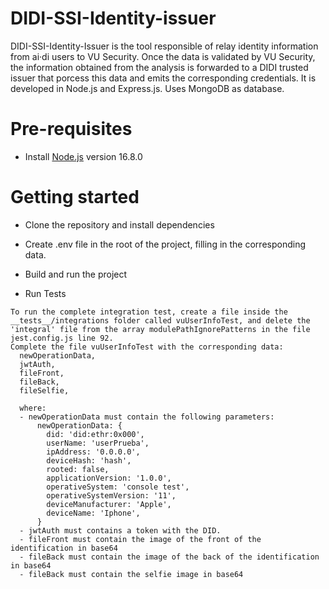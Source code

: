 # DIDI-SSI-Identity-issuer

DIDI-SSI-Identity-Issuer is the tool responsible of relay identity information from ai·di users to VU Security. Once the data is validated by VU Security, the information obtained from the analysis is forwarded to a DIDI trusted issuer that porcess this data and emits the corresponding credentials.
It is developed in Node.js and Express.js. Uses MongoDB as database.

# Pre-requisites

- Install [Node.js](https://nodejs.org/en/) version 16.8.0

# Getting started

- Clone the repository and install dependencies

- Create .env file in the root of the project, filling in the corresponding data.

- Build and run the project

- Run Tests

```
To run the complete integration test, create a file inside the __tests__/integrations folder called vuUserInfoTest, and delete the 'integral' file from the array modulePathIgnorePatterns in the file jest.config.js line 92.
Complete the file vuUserInfoTest with the corresponding data:
  newOperationData,
  jwtAuth,
  fileFront,
  fileBack,
  fileSelfie,

  where: 
  - newOperationData must contain the following parameters:
      newOperationData: {
        did: 'did:ethr:0x000',
        userName: 'userPrueba',
        ipAddress: '0.0.0.0',
        deviceHash: 'hash',
        rooted: false,
        applicationVersion: '1.0.0',
        operativeSystem: 'console test',
        operativeSystemVersion: '11',
        deviceManufacturer: 'Apple',
        deviceName: 'Iphone',
      }
  - jwtAuth must contains a token with the DID.
  - fileFront must contain the image of the front of the identification in base64
  - fileBack must contain the image of the back of the identification in base64
  - fileBack must contain the selfie image in base64

```
